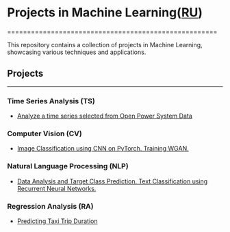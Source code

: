 # Projects in Machine Learning([RU](https://github.com/termik88/projects_ml//blob/main/README.ru.md))
=====================================================

This repository contains a collection of projects in Machine Learning, showcasing various techniques and applications.

## Projects
-------------

### Time Series Analysis (TS)
* [Analyze a time series selected from Open Power System Data](https://github.com/termik88/projects_ml/tree/main/time_series)

### Computer Vision (CV)
* [Image Classification using CNN on PyTorch. Training WGAN.](https://github.com/termik88/projects_ml/tree/main/computer_vision)

### Natural Language Processing (NLP)
* [Data Analysis and Target Class Prediction. Text Classification using Recurrent Neural Networks.](https://github.com/termik88/projects_ml/tree/main/natural_language_processing)

### Regression Analysis (RA)
* [Predicting Taxi Trip Duration](https://github.com/termik88/projects_ml/tree/main/regression_analysis)
